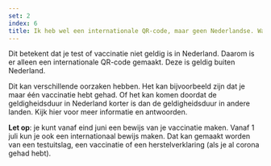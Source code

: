 ```yaml
---
set: 2
index: 6
title: Ik heb wel een internationale QR-code, maar geen Nederlandse. Wat nu? 
---
```

Dit betekent dat je test of vaccinatie niet geldig is in Nederland. Daarom is er alleen een internationale QR-code gemaakt. Deze is geldig buiten Nederland.

Dit kan verschillende oorzaken hebben. Het kan bijvoorbeeld zijn dat je maar één vaccinatie hebt gehad. Of het kan komen doordat de geldigheidsduur in Nederland korter is dan de geldigheidsduur in andere landen. Kijk hier voor meer informatie en antwoorden. 

**Let op**: je kunt vanaf eind juni een bewijs van je vaccinatie maken. Vanaf 1 juli kun je ook een internationaal bewijs maken. Dat kan gemaakt worden van een testuitslag, een vaccinatie of een herstelverklaring (als je al corona gehad hebt).
